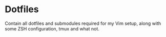 # Dotfiles

Contain all dotfiles and submodules required for my Vim setup, along with some ZSH configuration,
tmux and what not.



